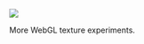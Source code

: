 ![](https://db-feed.s3.amazonaws.com/legacy/gif-2020-10-02_13-59-39@2x-1601661716.gif)

More WebGL texture experiments.
